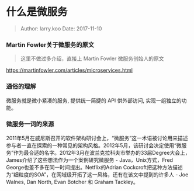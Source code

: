 什么是微服务
===

> Author: larry.koo  Date: 2017-11-10

### Martin Fowler关于微服务的原文

> 这里不做过多介绍，直接上 Martin Fowler 微服务创始人的原文

https://martinfowler.com/articles/microservices.html

### 通俗的理解

微服务就是微小紧凑的服务, 提供统一简捷的 API 供外部访问, 实现一组独立的功能。

### 微服务一词的来源

2011年5月在威尼斯召开的软件架构研讨会上，“微服务”这一术语被讨论用来描述参与者一直在探索的一种常见的架构风格。2012年5月，该研讨会决定使用“微服务”作为最合适的名字。2012年3月在波兰克拉科夫市举办的33届Degree大会上，James介绍了这些想法作为一个案例研究微服务 - Java，Unix方式，Fred George也差不多在同一时间提出。Netflix的Adrian Cockcroft把这种方法描述为“细粒度的SOA”，在网域级开拓了这一风格，还有在该文中提到的许多人 - Joe Walnes, Dan North, Evan Botcher 和 Graham Tackley。


